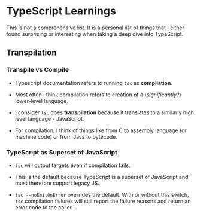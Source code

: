 # TypeScript Learnings

This is not a comprehensive list. It is a personal list
of things that I either found surprising or interesting
when taking a deep dive into TypeScript.

## Transpilation

### Transpile vs Compile

- Typescript documentation refers to running `tsc` as **compilation**.

- Most often I think compilation refers to creation of a (_significantly?_) lower-level language.

- I consider `tsc` does **transpilation** because it translates to a similarly
  high level language - JavaScript.

- For compilation, I think of things like from C to assembly language (or
  machine code) or from Java to bytecode.

### TypeScript as Superset of JavaScript

- `tsc` will output targets even if compilation fails.

- This is the default because TypeScript is a superset of JavaScript and must
  therefore support legacy JS.

- `tsc --noEmitOnError` overrides the default. With or without this switch,
  `tsc` compilation failures will still report the failure reasons and return
  an error code to the caller.
